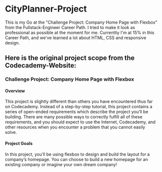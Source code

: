 # CityPlanner-Project

This is my Go at the "Challenge Project: Company Home Page with Flexbox" from the Fullstack-Engineer Career Path.
I tried to make it look as professional as possible at the moment for me. Currentliy I'm at 15% in this Career Path,
and we've learned a lot about HTML, CSS and responsive design.

## Here is the original project scope from the Codecademy-Website:

### Challenge Project: Company Home Page with Flexbox
#### Overview
​This project is slightly different than others you have encountered thus far on Codecademy. Instead of a step-by-step tutorial, this project contains a series of open-ended requirements which describe the project you’ll be building. There are many possible ways to correctly fulfill all of these requirements, and you should expect to use the Internet, Codecademy, and other resources when you encounter a problem that you cannot easily solve.​

#### Project Goals
In this project, you’ll be using flexbox to design and build the layout for a company’s homepage. You can choose to build a new homepage for an existing company or imagine your own dream company!​
